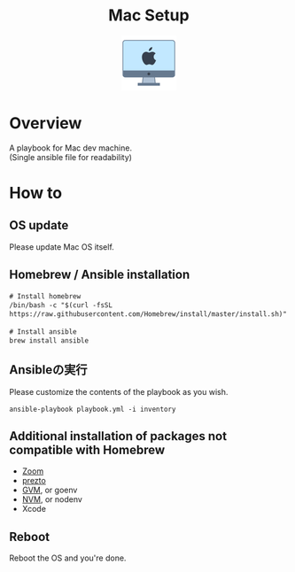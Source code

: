 <h1 align="center">Mac Setup</h1>
<p align="center"><img src="../docs/mac.png" alt="Systems"></p>

# Overview
A playbook for Mac dev machine.  
(Single ansible file for readability)

# How to
## OS update
Please update Mac OS itself.

## Homebrew / Ansible installation
```.shell script
# Install homebrew
/bin/bash -c "$(curl -fsSL https://raw.githubusercontent.com/Homebrew/install/master/install.sh)"

# Install ansible
brew install ansible
``` 

## Ansibleの実行
Please customize the contents of the playbook as you wish.
```.shell script
ansible-playbook playbook.yml -i inventory
``` 

## Additional installation of packages not compatible with Homebrew
- [Zoom](https://zoom.us/)
- [prezto](https://github.com/sorin-ionescu/prezto)
- [GVM](https://github.com/moovweb/gvm), or goenv
- [NVM](https://github.com/nvm-sh/nvm), or nodenv
- Xcode  

## Reboot
Reboot the OS and you're done.  
